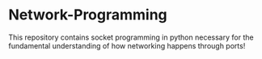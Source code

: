# Network-Programming
This repository contains socket programming in python necessary for the fundamental understanding of how networking happens through ports!
